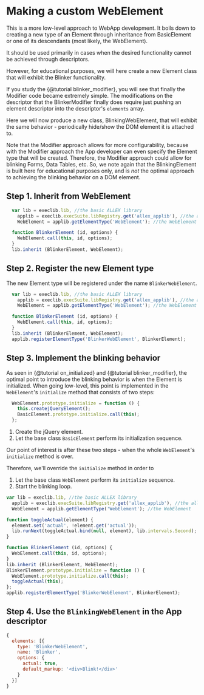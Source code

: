 # Making a custom WebElement

This is a more low-level approach to WebApp development.
It boils down to creating a new type of an Element through inheritance from BasicElement or one of its descendants (most likely, the WebElement).

It should be used primarily in cases when the desired functionality cannot be achieved through descriptors.

However, for educational purposes, we will here create a new Element class that will exhibit the Blinker functionality.

If you study the {@tutorial blinker_modifier}, you will see that finally the Modifier code became extremely simple.
The modifications on the descriptor that the BlinkerModifier finally does require just pushing an element descriptor into the descriptor's `elements` array.

Here we will now produce a new class, BlinkingWebElement, that will exhibit the same behavior -
periodically hide/show the DOM element it is attached to.

Note that the Modifier approach allows for more configurability, because with the Modifier approach the App developer can even specify the Element type that will be created.
Therefore, the Modifier approach could allow for blinking Forms, Data Tables, etc.
So, we note again that the BlinkingElement is built here for educational purposes only, and is _not_ the optimal approach to achieving the blinking behavior on a DOM element.

## Step 1. Inherit from WebElement
```javascript
  var lib = execlib.lib, //the basic ALLEX library
    applib = execlib.execSuite.libRegistry.get('allex_applib'), //the allex_applib
    WebElement = applib.getElementType('WebElement'); //the WebElement

  function BlinkerElement (id, options) {
    WebElement.call(this, id, options);
  }
  lib.inherit (BlinkerElement, WebElement);
```

## Step 2. Register the new Element type
The new Element type will be registered under the name `BlinkerWebElement`.
```javascript
  var lib = execlib.lib, //the basic ALLEX library
    applib = execlib.execSuite.libRegistry.get('allex_applib'), //the allex_applib
    WebElement = applib.getElementType('WebElement'); //the WebElement

  function BlinkerElement (id, options) {
    WebElement.call(this, id, options);
  }
  lib.inherit (BlinkerElement, WebElement);
  applib.registerElementType('BlinkerWebElement', BlinkerElement);
```

## Step 3. Implement the blinking behavior
As seen in {@tutorial on_initialized} and {@tutorial blinker_modifier},
the optimal point to introduce the blinking behavior is when the Element is initialized.
When going low-level, this point is implemented in the `WebElement`'s `initialize` method that consists of two steps:
```javascript
  WebElement.prototype.initialize = function () {
    this.createjQueryElement();
    BasicElement.prototype.initialize.call(this);
  };
```
1. Create the jQuery element.
2. Let the base class `BasicElement` perform its initialization sequence.

Our point of interest is after these two steps -
when the whole `WebElement`'s `initialize` method is over.

Therefore, we'll override the `initialize` method in order to
1. Let the base class `WebElement` perform its `initialize` sequence.
2. Start the blinking loop.

```javascript
var lib = execlib.lib, //the basic ALLEX library
  applib = execlib.execSuite.libRegistry.get('allex_applib'), //the allex_applib
  WebElement = applib.getElementType('WebElement'); //the WebElement

function toggleActual(element) {
  element.set('actual', !element.get('actual'));
  lib.runNext(toggleActual.bind(null, element), lib.intervals.Second);
}

function BlinkerElement (id, options) {
  WebElement.call(this, id, options);
}
lib.inherit (BlinkerElement, WebElement);
BlinkerElement.prototype.initialize = function () {
  WebElement.prototype.initialize.call(this);
  toggleActual(this);
};
applib.registerElementType('BlinkerWebElement', BlinkerElement);
```

## Step 4. Use the `BlinkingWebElement` in the App descriptor
```javascript
{
  elements: [{
    type: 'BlinkerWebElement',
    name: 'Blinker',
    options: {
      actual: true,
      default_markup: '<div>Blink!</div>'
    }
  }]
}
```

